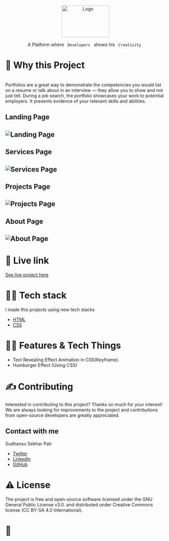 <!-- PROJECT LOGO -->
<br />
<p align="center">
  <a href="https://github.com/sudhansu143/HTML-Base-Tags-Meta-Tags-Body-Div-Span-P-tag---Post-Class---HTML---CSS-Mini-Project---7incy9t">
    <img src="./img/Free_Sample.jpg" alt="Logo" width="150" height="100">
  </a>

  <p align="center">
    A Platform where <code> Developers </code> shows his <code> Creativity </code>
    <br />
  </p>
</p>


<!-- ABOUT THE PROJECT -->
<h1>🧐 Why this Project</h1>
<br />
Portfolios are a great way to demonstrate the competencies you would list on a resume or talk about in an interview — they allow you to show and not just tell. During a job search, the portfolio showcases your work to potential employers. It presents evidence of your relevant skills and abilities.

<h2>Landing Page<h2>
  
  ![Landing Page](./img/Design.png)
<h2>Services Page<h2>
  
   ![Services Page](./img/Services.png)
  
<h2>Projects Page<h2>
  
   ![Projects Page](./img/Projects.png)
  
<h2>About Page<h2>
  
   ![About Page](./img/About.png)  
  
<h1>🌟 Live link</h1>
  
  [See live project here](https://portfolio-resume-sudhansu-1f3181.netlify.app/)
  
<h1>👨‍💻 Tech stack</h1>

I made this projects using new tech stacks
* [HTML](https://html.com/)
* [CSS](https://css-tricks.com/)

 <h1>👨‍💻 Features & Tech Things</h1>
  
  * Text Revealing Effect Animation in CSS(Keyframe).
  * Humburger Effect (Using CSS) 

<h1>✍️ Contributing</h1>
Interested in contributing to this project? Thanks so much for your interest! We are always looking for improvements to the project and contributions from open-source developers are greatly appreciated.

<!-- CONTACT -->
<h2>Contact with me</h2>

Sudhansu Sekhar Pati
* [Twitter](https://twitter.com/Sudhansu_pati97)
* [LinkedIn](https://www.linkedin.com/in/sudhansusekharpati/)
* [GitHub](https://github.com/sudhansu143)

<h1>⚠️ License</h1>
The project is free and open-source software licensed under the GNU General Public License v3.0. and distributed under Creative Commons license (CC BY-SA 4.0 International).

<br />

<h1>💛</h1>
